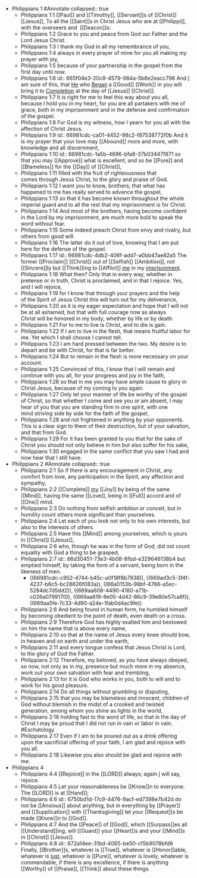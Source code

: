 - Philippians 1 #Annotate
  collapsed:: true
	- Philippians 1:1
	  [[Paul]] and [[Timothy]], [[Servant]]s of [[Christ]] [[Jesus]],
	  To all the [[Saint]]s in Christ Jesus who are at [[Philippi]], with the overseers and  [[Deacon]]s:
	- Philippians 1:2
	  Grace to you and peace from God our Father and the Lord Jesus Christ.
	- Philippians 1:3
	  I thank my God in all my remembrance of you,
	- Philippians 1:4
	  always in every prayer of mine for you all making my prayer with joy,
	- Philippians 1:5
	  because of your partnership in the gospel from the first day until now.
	- Philippians 1:6
	  id:: 665f04e3-20c8-4579-984a-5b8e2eacc796
	  And [I]([[Paul]]) am sure of this, that [He]([[God]]) who [Began]([[Beginning]]) a [[Good]] [[Work]] in you will bring it to [Completion]([[Finish]]) at the day of [[Jesus]] [[Christ]].
	- Philippians 1:7
	  It is right for me to feel this way about you all, because I hold you in my heart, for you are all partakers with me of grace, both in my imprisonment and in the defense and confirmation of the gospel.
	- Philippians 1:8
	  For God is my witness, how I yearn for you all with the affection of Christ Jesus.
	- Philippians 1:9
	  id:: 66981cdc-ca01-4452-98c2-f87538772f0b
	  And it is my prayer that your love may [[Abound]] more and more, with knowledge and all discernment,
	- Philippians 1:10
	  id:: 66981cdc-1a5b-4696-bfa8-37b03447f871
	  so that you may [[Approve]] what is excellent, and so be [[Pure]] and [[Blameless]] for the [[Day]] of [[Christ]],
	- Philippians 1:11
	  filled with the fruit of righteousness that comes through Jesus Christ, to the glory and praise of God.
	- Philippians 1:12
	  I want you to know, brothers, that what has happened to me has really served to advance the gospel,
	- Philippians 1:13
	  so that it has become known throughout the whole imperial guard and to all the rest that my imprisonment is for Christ.
	- Philippians 1:14
	  And most of the brothers, having become confident in the Lord by my imprisonment, are much more bold to speak the word without fear.
	- Philippians 1:15
	  Some indeed preach Christ from envy and rivalry, but others from good will.
	- Philippians 1:16
	  The latter do it out of love, knowing that I am put here for the defense of the gospel.
	- Philippians 1:17
	  id:: 66981cdc-4db2-406f-add7-a0bb47ae82a5
	  The former [[Proclaim]] [[Christ]] out of [[Selfish]] [[Ambition]], not [[Sincere]]ly but [[Think]]ing to [[Afflict]] [me]([[Paul]]) in my [imprisonment]([[Prison]]).
	- Philippians 1:18
	  What then? Only that in every way, whether in pretense or in truth, Christ is proclaimed, and in that I rejoice.
	  Yes, and I will rejoice,
	- Philippians 1:19
	  for I know that through your prayers and the help of the Spirit of Jesus Christ this will turn out for my deliverance,
	- Philippians 1:20
	  as it is my eager expectation and hope that I will not be at all ashamed, but that with full courage now as always Christ will be honored in my body, whether by life or by death.
	- Philippians 1:21
	  For to me to live is Christ, and to die is gain.
	- Philippians 1:22
	  If I am to live in the flesh, that means fruitful labor for me. Yet which I shall choose I cannot tell.
	- Philippians 1:23
	  I am hard pressed between the two. My desire is to depart and be with Christ, for that is far better.
	- Philippians 1:24
	  But to remain in the flesh is more necessary on your account.
	- Philippians 1:25
	  Convinced of this, I know that I will remain and continue with you all, for your progress and joy in the faith,
	- Philippians 1:26
	  so that in me you may have ample cause to glory in Christ Jesus, because of my coming to you again.
	- Philippians 1:27
	  Only let your manner of life be worthy of the gospel of Christ, so that whether I come and see you or am absent, I may hear of you that you are standing firm in one spirit, with one mind striving side by side for the faith of the gospel,
	- Philippians 1:28
	  and not frightened in anything by your opponents. This is a clear sign to them of their destruction, but of your salvation, and that from God.
	- Philippians 1:29
	  For it has been granted to you that for the sake of Christ you should not only believe in him but also suffer for his sake,
	- Philippians 1:30
	  engaged in the same conflict that you saw I had and now hear that I still have.
- Philippians 2 #Annotate
  collapsed:: true
	- Philippians 2:1
	  So if there is any encouragement in Christ, any comfort from love, any participation in the Spirit, any affection and sympathy,
	- Philippians 2:2
	  [[Complete]] [my]([[Paul]]) [[Joy]] by being of the same [[Mind]], having the same [[Love]], being in [[Full]] accord and of [[One]] mind.
	- Philippians 2:3
	  Do nothing from selfish ambition or conceit, but in humility count others more significant than yourselves.
	- Philippians 2:4
	  Let each of you look not only to his own interests, but also to the interests of others.
	- Philippians 2:5
	  Have this [[Mind]] among yourselves, which is yours in [[Christ]] [[Jesus]],
	- Philippians 2:6
	  who, though he was in the form of God, did not count equality with God a thing to be grasped,
	- Philippians 2:7
	  id:: 66d30451-73e3-4b08-8fbd-e329646138b4
	  but emptied himself, by taking the form of a servant, being born in the likeness of men.
		- ((66981cdc-c952-4744-b45c-a0f18f8b7938)), ((669ad3c5-3f4f-4237-b6c5-bc28626f083a)), ((66a0153b-98bf-4766-a5ec-5284dc7d5dd2)), ((669aa608-4490-4160-a71b-c026a0799170)), ((669aa619-8e05-4d42-86c9-39e80e57ca6f)), ((669aa5fe-7c33-4d90-a24e-1fab0d4ac9fe))
	- Philippians 2:8
	  And being found in human form, he humbled himself by becoming obedient to the point of death, even death on a cross.
	- Philippians 2:9
	  Therefore God has highly exalted him and bestowed on him the name that is above every name,
	- Philippians 2:10
	  so that at the name of Jesus every knee should bow, in heaven and on earth and under the earth,
	- Philippians 2:11
	  and every tongue confess that Jesus Christ is Lord, to the glory of God the Father.
	- Philippians 2:12
	  Therefore, my beloved, as you have always obeyed, so now, not only as in my, presence but much more in my absence, work out your own salvation with fear and trembling,
	- Philippians 2:13
	  for it is God who works in you, both to will and to work for his good pleasure.
	- Philippians 2:14
	  Do all things without grumbling or disputing,
	- Philippians 2:15
	  that you may be blameless and innocent, children of God without blemish in the midst of a crooked and twisted generation, among whom you shine as lights in the world,
	- Philippians 2:16
	  holding fast to the word of life, so that in the day of Christ I may be proud that I did not run in vain or labor in vain. #Eschatology
	- Philippians 2:17
	  Even if I am to be poured out as a drink offering upon the sacrificial offering of your faith, I am glad and rejoice with you all.
	- Philippians 2:18
	  Likewise you also should be glad and rejoice with me.
- Philippians 4
	- Philippians 4:4
	  [[Rejoice]] in the [[LORD]] always; again [I]([[Paul]]) will say, rejoice.
	- Philippians 4:5
	  Let your reasonableness be [[Know]]n to everyone. The [[LORD]] is at [[Hand]];
	- Philippians 4:6
	  id:: 6750bd1d-17c9-4476-9acf-ed7398e7b42d
	  do not be [[Anxious]] about anything, but in everything by [[Prayer]] and [[Supplication]] with [[Thanksgiving]] let your [[Request]]s be made [[Know]]n to [[God]].
	- Philippians 4:7
	  And the [[Peace]] of [[God]], which [[Surpass]]es all [[Understand]]ing, will [[Guard]] your [[Heart]]s and your [[Mind]]s in [[Christ]] [[Jesus]].
	- Philippians 4:8
	  id:: 672a14ee-31bd-4065-be50-cf5b9078bfd9
	  Finally, [[Brother]]s, whatever is [[True]], whatever is [[Honor]]able, whatever is [just]([[Justice]]), whatever is [[Pure]], whatever is lovely, whatever is commendable, if there is any excellence, if there is anything  [[Worthy]] of [[Praise]], [[Think]] about these things.